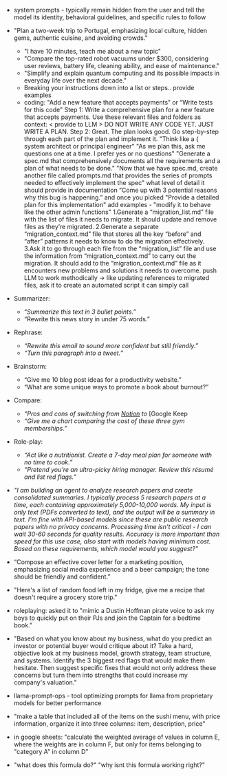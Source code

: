
- system prompts - typically remain hidden from the user and tell the model its identity, behavioral guidelines, and specific rules to follow
- "Plan a two-week trip to Portugal, emphasizing local culture, hidden gems, authentic cuisine, and avoiding crowds."
  - "I have 10 minutes, teach me about a new topic"
  - "Compare the top-rated robot vacuums under $300, considering user reviews, battery life, cleaning ability, and ease of maintenance."
  - "Simplify and explain quantum computing and its possible impacts in everyday life over the next decade."
  - Breaking your instructions down into a list or steps.. provide examples
  - coding: "Add a new feature that accepts payments” or “Write tests for this code"
    Step 1: Write a comprehensive plan for a new feature that accepts payments.
    Use these relevant files and folders as context: < provide to LLM >
    DO NOT WRITE ANY CODE YET. JUST WRITE A PLAN.
    Step 2: Great. The plan looks good. Go step-by-step through each part of the plan and implement it.
    "Think like a { system architect or principal engineer"
    "As we plan this, ask me questions one at a time. I prefer yes or no questions"
    "Generate a spec.md that comprehensively documents all the requirements and a plan of what needs to be done."
    "Now that we have spec.md, create another file called prompts.md that provides the series of prompts needed to effectively implement the spec"
     what level of detail it should provide in documentation
     “Come up with 3 potential reasons why this bug is happening.” and once you picked "Provide a detailed plan for this implementation"
    add examples - "modify it to behave like the other admin functions"
    1.Generate a “migration_list.md” file with the list of files it needs to migrate. It should update and remove files as they’re migrated.
    2.Generate a separate “migration_context.md” file that stores all the key “before” and “after” patterns it needs to know to do the migration effectively.
    3.Ask it to go through each file from the “migration_list” file and use the information from “migration_context.md” to carry out the migration. It should add to the “migration_context.md” file as it encounters new problems and solutions it needs to overcome.
    push LLM to work methodically -> like updating references to migrated files, ask it to create an automated script it can simply call
- Summarizer:
	- “_Summarize this text in 3 bullet points.”_ 
	- “Rewrite this news story in under 75 words.”
- Rephrase:
	-  _“Rewrite this email to sound more confident but still friendly.”_
	-  _“Turn this paragraph into a tweet.”_
- Brainstorm:
	-  “Give me 10 blog post ideas for a productivity website.”
	-  “What are some unique ways to promote a book about burnout?”
- Compare:
	-  _“Pros and cons of switching from_ [_Notion_](https://www.tomsguide.com/ai/i-ditched-gmail-for-notion-mail-for-3-weeks-heres-what-its-like-to-use-ai-powered-email) _to_ [Google Keep
	-  _“Give me a chart comparing the cost of these three gym memberships.”_
- Role-play:
	- _“Act like a nutritionist. Create a 7-day meal plan for someone with no time to cook.”_
	- _“Pretend you’re an ultra-picky hiring manager. Review this résumé and list red flags.”_

- _"I am building an agent to analyze research papers and create consolidated summaries. I typically process 5 research papers at a time, each containing approximately 5,000-10,000 words. My input is only text (PDFs converted to text), and the output will be a summary in text. I'm fine with API-based models since these are public research papers with no privacy concerns. Processing time isn't critical - I can wait 30-60 seconds for quality results. Accuracy is more important than speed for this use case, also start with models having minimum cost. Based on these requirements, which model would you suggest?"_
- “Compose an effective cover letter for a marketing position, emphasizing social media experience and a beer campaign; the tone should be friendly and confident.”
- "Here's a list of random food left in my fridge, give me a recipe that doesn't require a grocery store trip."
- roleplaying: asked it to "mimic a Dustin Hoffman pirate voice to ask my boys to quickly put on their PJs and join the Captain for a bedtime book."
- "Based on what you know about my business, what do you predict an investor or potential buyer would critique about it? Take a hard, objective look at my business model, growth strategy, team structure, and systems. Identify the 3 biggest red flags that would make them hesitate. Then suggest specific fixes that would not only address these concerns but turn them into strengths that could increase my company's valuation."
- llama-prompt-ops - tool optimizing prompts for llama from proprietary models for better performance
- "make a table that included all of the items on the sushi menu, with price information, organize it into three columns: item, description, price"
- in google sheets: "calculate the weighted average of values in column E, where the weights are in column F, but only for items belonging to "category A" in column D"
- "what does this formula do?" "why isnt this formula working right?"